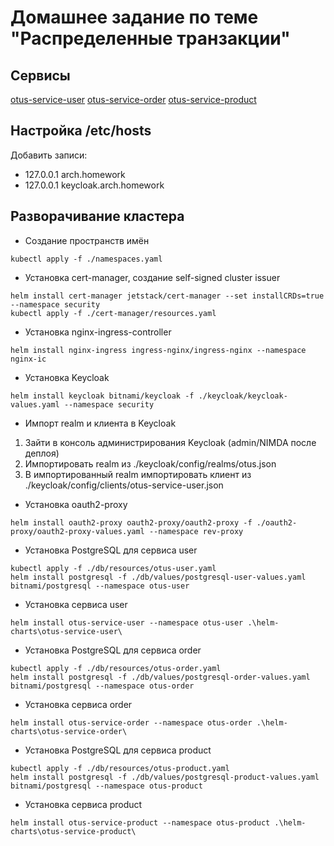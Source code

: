 # Домашнее задание по теме "Распределенные транзакции"

## Сервисы

[otus-service-user](https://github.com/auwerk/otus-service-user)
[otus-service-order](https://github.com/auwerk/otus-service-order)
[otus-service-product](https://github.com/auwerk/otus-service-product)

## Настройка /etc/hosts

Добавить записи:

- 127.0.0.1 arch.homework
- 127.0.0.1 keycloak.arch.homework

## Разворачивание кластера

- Создание пространств имён

```shell
kubectl apply -f ./namespaces.yaml
```

- Установка cert-manager, создание self-signed cluster issuer

```shell
helm install cert-manager jetstack/cert-manager --set installCRDs=true --namespace security
kubectl apply -f ./cert-manager/resources.yaml
```

- Установка nginx-ingress-controller

```shell
helm install nginx-ingress ingress-nginx/ingress-nginx --namespace nginx-ic
```

- Установка Keycloak

```shell
helm install keycloak bitnami/keycloak -f ./keycloak/keycloak-values.yaml --namespace security
```

- Импорт realm и клиента в Keycloak

1. Зайти в консоль администрирования Keycloak (admin/NIMDA после деплоя)
2. Импортировать realm из ./keycloak/config/realms/otus.json
3. В импортированный realm импортировать клиент из ./keycloak/config/clients/otus-service-user.json

- Установка oauth2-proxy

```shell
helm install oauth2-proxy oauth2-proxy/oauth2-proxy -f ./oauth2-proxy/oauth2-proxy-values.yaml --namespace rev-proxy
```

- Установка PostgreSQL для сервиса user

```shell
kubectl apply -f ./db/resources/otus-user.yaml
helm install postgresql -f ./db/values/postgresql-user-values.yaml bitnami/postgresql --namespace otus-user
```

- Установка сервиса user

```shell
helm install otus-service-user --namespace otus-user .\helm-charts\otus-service-user\
```

- Установка PostgreSQL для сервиса order

```shell
kubectl apply -f ./db/resources/otus-order.yaml
helm install postgresql -f ./db/values/postgresql-order-values.yaml bitnami/postgresql --namespace otus-order
```

- Установка сервиса order

```shell
helm install otus-service-order --namespace otus-order .\helm-charts\otus-service-order\
```

- Установка PostgreSQL для сервиса product

```shell
kubectl apply -f ./db/resources/otus-product.yaml
helm install postgresql -f ./db/values/postgresql-product-values.yaml bitnami/postgresql --namespace otus-product
```

- Установка сервиса product

```shell
helm install otus-service-product --namespace otus-product .\helm-charts\otus-service-product\
```
